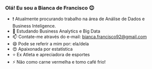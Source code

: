 ### Olá! Eu sou a Bianca de Francisco 😊

- ❗  Atualmente procurando trabalho na área de Análise de Dados e Business Inteligence. 
- 🌱 Estudando Business Analytics e Big Data
- 📫 Contate-me através do e-mail: bianca.francisco92@gmail.com
- 😄 Pode se referir a mim por: ela/dela
- 😍 Apaixonada por estatística 
- ⭐ Ex Atleta e apreciadora de esportes
- ⚡  Não como carne vermelha e tomo café frio!

